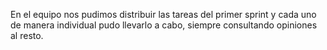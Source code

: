 En el equipo nos pudimos distribuir las tareas del primer sprint y cada uno de manera individual pudo llevarlo a cabo, siempre consultando opiniones al resto.
